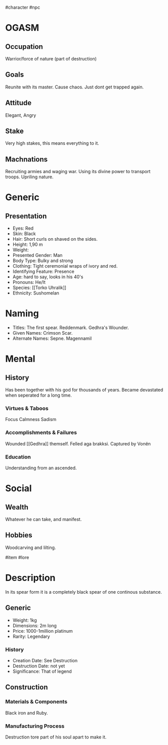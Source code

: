 #character #npc 
# OGASM
## Occupation
Warrior/force of nature (part of destruction)
## Goals
Reunite with its master. Cause chaos. Just dont get trapped again.
## Attitude
Elegant, Angry
## Stake
Very high stakes, this means everything to it.
## Machnations
Recruiting armies and waging war. Using its divine power to transport troops. Upriling nature.
# Generic
## Presentation
- Eyes: Red
- Skin: Black
- Hair: Short curls on shaved on the sides.
- Height: 1,90 m
- Weight: 
- Presented Gender: Man
- Body Type: Bulky and strong
- Clothing: Tight ceremonial wraps of ivory and red.
- Identifying Feature: Presence
- Age: hard to say, looks in his 40's
- Pronouns: He/It
- Species: [[Torko Uhralik]]
- Ethnicity: Sushomelan

# Naming
- Titles: The first spear. Reddenmark. Gedhra's Wounder.
- Given Names: Crimson Scar.
- Alternate Names: Sepne. Magennamil

# Mental
## History
Has been together with his god for thousands of years. Became devastated when seperated for a long time.
### Virtues & Taboos
Focus
Calmness
Sadism
### Accomplishments & Failures
Wounded [[Gedhra]] themself.
Felled aga brakksi.
Captured by Vonën

### Education
Understanding from an ascended.
# Social
## Wealth
Whatever he can take, and manifest.
## Hobbies
Woodcarving and lilting.

#item #lore 
# Description
In its spear form it is a completely black spear of one continous substance.
## Generic
- Weight: 1kg
- Dimensions: 2m long
- Price: 1000-1million platinum
- Rarity: Legendary

### History
- Creation Date: See Destruction
- Destruction Date: not yet
- Significance: That of legend

## Construction
### Materials & Components
Black iron and Ruby.

### Manufacturing Process
Destruction tore part of his soul apart to make it.
